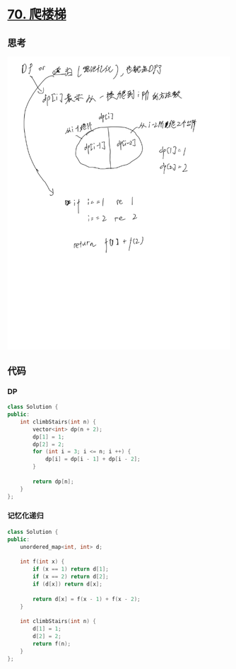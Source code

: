 # [70. 爬楼梯](https://leetcode.cn/problems/climbing-stairs/description/)

## 思考

![77](../images/77.png)

## 代码

### DP

```c++
class Solution {
public:
    int climbStairs(int n) {
        vector<int> dp(n + 2);
        dp[1] = 1;
        dp[2] = 2;
        for (int i = 3; i <= n; i ++) {
            dp[i] = dp[i - 1] + dp[i - 2];
        }

        return dp[n];
    }
};
```

### 记忆化递归

```c++
class Solution {
public:
    unordered_map<int, int> d;

    int f(int x) {
        if (x == 1) return d[1];
        if (x == 2) return d[2];
        if (d[x]) return d[x];

        return d[x] = f(x - 1) + f(x - 2);
    }

    int climbStairs(int n) {
        d[1] = 1;
        d[2] = 2;
        return f(n);
    }
};
```
